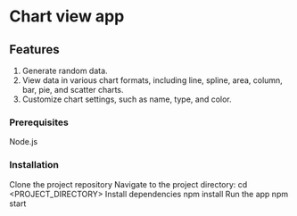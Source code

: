 # Chart view app

## Features

1. Generate random data.
2. View data in various chart formats, including line, spline, area, column, bar, pie, and scatter charts.
3. Customize chart settings, such as name, type, and color.

### Prerequisites
Node.js

### Installation
Clone the project repository
Navigate to the project directory:
cd <PROJECT_DIRECTORY>
Install dependencies
npm install
Run the app
npm start
